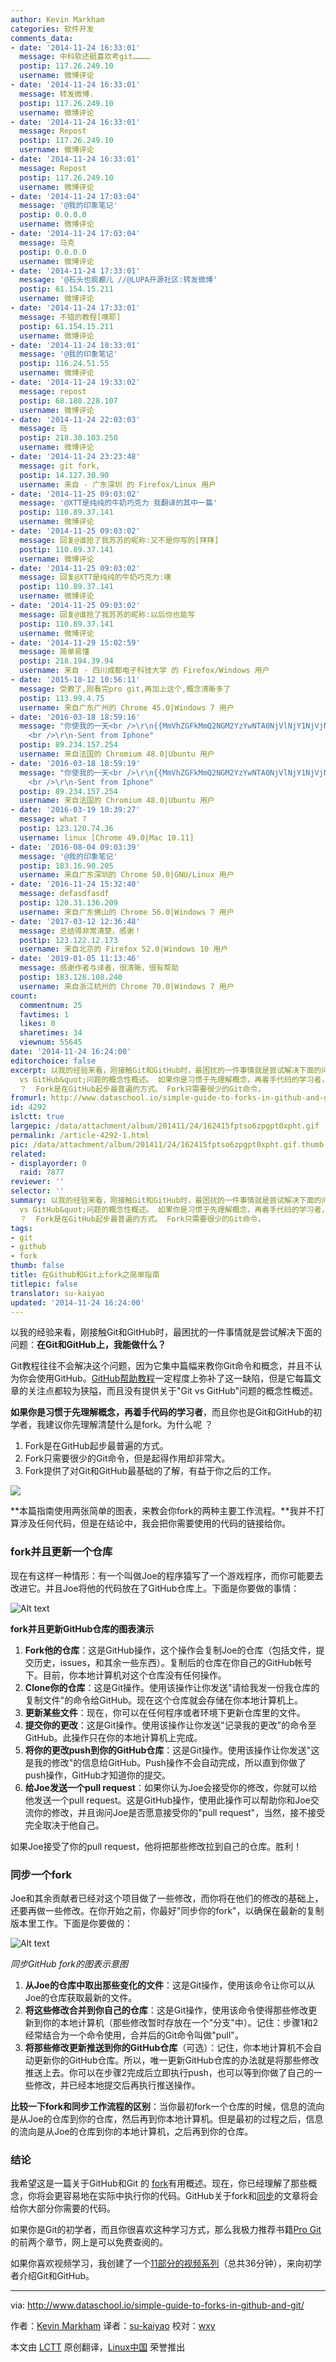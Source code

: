 ```yaml
---
author: Kevin Markham
categories: 软件开发
comments_data:
- date: '2014-11-24 16:33:01'
  message: 中科软还挺喜欢考git…………
  postip: 117.26.249.10
  username: 微博评论
- date: '2014-11-24 16:33:01'
  message: 转发微博.
  postip: 117.26.249.10
  username: 微博评论
- date: '2014-11-24 16:33:01'
  message: Repost
  postip: 117.26.249.10
  username: 微博评论
- date: '2014-11-24 16:33:01'
  message: Repost
  postip: 117.26.249.10
  username: 微博评论
- date: '2014-11-24 17:03:04'
  message: '@我的印象笔记'
  postip: 0.0.0.0
  username: 微博评论
- date: '2014-11-24 17:03:04'
  message: 马克
  postip: 0.0.0.0
  username: 微博评论
- date: '2014-11-24 17:33:01'
  message: '@石头也疯癫儿 //@LUPA开源社区:转发微博'
  postip: 61.154.15.211
  username: 微博评论
- date: '2014-11-24 17:33:01'
  message: 不错的教程[噢耶]
  postip: 61.154.15.211
  username: 微博评论
- date: '2014-11-24 18:33:01'
  message: '@我的印象笔记'
  postip: 116.24.51.55
  username: 微博评论
- date: '2014-11-24 19:33:02'
  message: repost
  postip: 68.180.228.107
  username: 微博评论
- date: '2014-11-24 22:03:03'
  message: 马
  postip: 218.30.103.250
  username: 微博评论
- date: '2014-11-24 23:23:48'
  message: git fork,
  postip: 14.127.30.90
  username: 来自 - 广东深圳 的 Firefox/Linux 用户
- date: '2014-11-25 09:03:02'
  message: '@XTT是纯纯的牛奶巧克力 我翻译的其中一篇'
  postip: 110.89.37.141
  username: 微博评论
- date: '2014-11-25 09:03:02'
  message: 回复@谁抢了我苏苏的昵称:又不是你写的[拜拜]
  postip: 110.89.37.141
  username: 微博评论
- date: '2014-11-25 09:03:02'
  message: 回复@XTT是纯纯的牛奶巧克力:噢
  postip: 110.89.37.141
  username: 微博评论
- date: '2014-11-25 09:03:02'
  message: 回复@谁抢了我苏苏的昵称:以后你也能写
  postip: 110.89.37.141
  username: 微博评论
- date: '2014-11-29 15:02:59'
  message: 简单易懂
  postip: 218.194.39.94
  username: 来自 - 四川成都电子科技大学 的 Firefox/Windows 用户
- date: '2015-10-12 10:56:11'
  message: 受教了,刚看完pro git,再加上这个,概念清晰多了
  postip: 113.99.4.75
  username: 来自广东广州的 Chrome 45.0|Windows 7 用户
- date: '2016-03-18 18:59:16'
  message: "你使我的一天<br />\r\n{{MmVhZGFkMmQ2NGM2YzYwNTA0NjVlNjY1NjVjNWU2MDUyNDA1ZTYwNTA0YzVjNmVlOGY0ZDZmMmU2ZGM2Y2YyZTRkZWVhZTRkZTYyZDJlMmQyMw==}}
    <br />\r\n-Sent from Iphone"
  postip: 89.234.157.254
  username: 来自法国的 Chromium 48.0|Ubuntu 用户
- date: '2016-03-18 18:59:19'
  message: "你使我的一天<br />\r\n{{MmVhZGFkMmQ2NGM2YzYwNTA0NjVlNjY1NjVjNWU2MDUyNDA1ZTYwNTA0YzVjNmVlOGY0ZDZmMmU2ZGM2Y2YyZTRkZWVhZTRkZTYyZDJlMmQyMw==}}
    <br />\r\n-Sent from Iphone"
  postip: 89.234.157.254
  username: 来自法国的 Chromium 48.0|Ubuntu 用户
- date: '2016-03-19 10:39:27'
  message: what ?
  postip: 123.120.74.36
  username: linux [Chrome 49.0|Mac 10.11]
- date: '2016-08-04 09:03:39'
  message: '@我的印象笔记'
  postip: 183.16.90.205
  username: 来自广东深圳的 Chrome 50.0|GNU/Linux 用户
- date: '2016-11-24 15:32:40'
  message: defasdfasdf
  postip: 120.31.136.209
  username: 来自广东佛山的 Chrome 56.0|Windows 7 用户
- date: '2017-03-12 12:36:48'
  message: 总结得非常清楚，感谢！
  postip: 123.122.12.173
  username: 来自北京的 Firefox 52.0|Windows 10 用户
- date: '2019-01-05 11:13:46'
  message: 感谢作者与译者，很清晰，很有帮助
  postip: 183.128.108.240
  username: 来自浙江杭州的 Chrome 70.0|Windows 7 用户
count:
  commentnum: 25
  favtimes: 1
  likes: 0
  sharetimes: 34
  viewnum: 55645
date: '2014-11-24 16:24:00'
editorchoice: false
excerpt: 以我的经验来看，刚接触Git和GitHub时，最困扰的一件事情就是尝试解决下面的问题：在Git和GitHub上，我能做什么？ Git教程往往不会解决这个问题，因为它集中篇幅来教你Git命令和概念，并且不认为你会使用GitHub。GitHub帮助教程一定程度上弥补了这一缺陷，但是它每篇文章的关注点都较为狭隘，而且没有提供关于&quot;Git
  vs GitHub&quot;问题的概念性概述。 如果你是习惯于先理解概念，再着手代码的学习者，而且你也是Git和GitHub的初学者，我建议你先理解清楚什么是fork。为什么呢
  ？  Fork是在GitHub起步最普遍的方式。 Fork只需要很少的Git命令，
fromurl: http://www.dataschool.io/simple-guide-to-forks-in-github-and-git/
id: 4292
islctt: true
largepic: /data/attachment/album/201411/24/162415fptso6zpgpt0xpht.gif
permalink: /article-4292-1.html
pic: /data/attachment/album/201411/24/162415fptso6zpgpt0xpht.gif.thumb.jpg
related:
- displayorder: 0
  raid: 7877
reviewer: ''
selector: ''
summary: 以我的经验来看，刚接触Git和GitHub时，最困扰的一件事情就是尝试解决下面的问题：在Git和GitHub上，我能做什么？ Git教程往往不会解决这个问题，因为它集中篇幅来教你Git命令和概念，并且不认为你会使用GitHub。GitHub帮助教程一定程度上弥补了这一缺陷，但是它每篇文章的关注点都较为狭隘，而且没有提供关于&quot;Git
  vs GitHub&quot;问题的概念性概述。 如果你是习惯于先理解概念，再着手代码的学习者，而且你也是Git和GitHub的初学者，我建议你先理解清楚什么是fork。为什么呢
  ？  Fork是在GitHub起步最普遍的方式。 Fork只需要很少的Git命令，
tags:
- git
- github
- fork
thumb: false
title: 在Github和Git上fork之简单指南
titlepic: false
translator: su-kaiyao
updated: '2014-11-24 16:24:00'
---
```


以我的经验来看，刚接触Git和GitHub时，最困扰的一件事情就是尝试解决下面的问题：**在Git和GitHub上，我能做什么？**


Git教程往往不会解决这个问题，因为它集中篇幅来教你Git命令和概念，并且不认为你会使用GitHub。[GitHub帮助教程](https://help.github.com/)一定程度上弥补了这一缺陷，但是它每篇文章的关注点都较为狭隘，而且没有提供关于"Git vs GitHub"问题的概念性概述。


**如果你是习惯于先理解概念，再着手代码的学习者**，而且你也是Git和GitHub的初学者，我建议你先理解清楚什么是fork。为什么呢 ？


1. Fork是在GitHub起步最普遍的方式。
2. Fork只需要很少的Git命令，但是起得作用却非常大。
3. Fork提供了对Git和GitHub最基础的了解，有益于你之后的工作。


![](/data/attachment/album/201411/24/162415fptso6zpgpt0xpht.gif)


**本篇指南使用两张简单的图表，来教会你fork的两种主要工作流程。**我并不打算涉及任何代码，但是在结论中，我会把你需要使用的代码的链接给你。


### fork并且更新一个仓库


现在有这样一种情形：有一个叫做Joe的程序猿写了一个游戏程序，而你可能要去改进它。并且Joe将他的代码放在了GitHub仓库上。下面是你要做的事情：


![Alt text](/data/attachment/album/201411/24/162415ki4zz0z7zy14zv3y.png)


**fork并且更新GitHub仓库的图表演示**


1. **Fork他的仓库**：这是GitHub操作，这个操作会复制Joe的仓库（包括文件，提交历史，issues，和其余一些东西）。复制后的仓库在你自己的GitHub帐号下。目前，你本地计算机对这个仓库没有任何操作。
2. **Clone你的仓库**：这是Git操作。使用该操作让你发送"请给我发一份我仓库的复制文件"的命令给GitHub。现在这个仓库就会存储在你本地计算机上。
3. **更新某些文件**：现在，你可以在任何程序或者环境下更新仓库里的文件。
4. **提交你的更改**：这是Git操作。使用该操作让你发送"记录我的更改"的命令至GitHub。此操作只在你的本地计算机上完成。
5. **将你的更改push到你的GitHub仓库**：这是Git操作。使用该操作让你发送"这是我的修改"的信息给GitHub。Push操作不会自动完成，所以直到你做了push操作，GitHub才知道你的提交。
6. **给Joe发送一个pull request**：如果你认为Joe会接受你的修改，你就可以给他发送一个pull request。这是GitHub操作，使用此操作可以帮助你和Joe交流你的修改，并且询问Joe是否愿意接受你的"pull request"，当然，接不接受完全取决于他自己。


如果Joe接受了你的pull request，他将把那些修改拉到自己的仓库。胜利！


### 同步一个fork


Joe和其余贡献者已经对这个项目做了一些修改，而你将在他们的修改的基础上，还要再做一些修改。在你开始之前，你最好"同步你的fork"，以确保在最新的复制版本里工作。下面是你要做的：


![Alt text](/data/attachment/album/201411/24/162416icr0h6wzr6ec2jze.png)


*同步GitHub fork的图表示意图*


1. **从Joe的仓库中取出那些变化的文件**：这是Git操作，使用该命令让你可以从Joe的仓库获取最新的文件。
2. **将这些修改合并到你自己的仓库**：这是Git操作，使用该命令使得那些修改更新到你的本地计算机（那些修改暂时存放在一个"分支"中）。记住：步骤1和2经常结合为一个命令使用，合并后的Git命令叫做"pull"。
3. **将那些修改更新推送到你的GitHub仓库**（可选）：记住，你本地计算机不会自动更新你的GitHub仓库。所以，唯一更新GitHub仓库的办法就是将那些修改推送上去。你可以在步骤2完成后立即执行push，也可以等到你做了自己的一些修改，并已经本地提交后再执行推送操作。


**比较一下fork和同步工作流程的区别**：当你最初fork一个仓库的时候，信息的流向是从Joe的仓库到你的仓库，然后再到你本地计算机。但是最初的过程之后，信息的流向是从Joe的仓库到你的本地计算机，之后再到你的仓库。


### 结论


我希望这是一篇关于GitHub和Git 的 [fork](https://help.github.com/articles/fork-a-repo)有用概述。现在，你已经理解了那些概念，你将会更容易地在实际中执行你的代码。GitHub关于fork和[同步](https://help.github.com/articles/syncing-a-fork)的文章将会给你大部分你需要的代码。


如果你是Git的初学者，而且你很喜欢这种学习方式，那么我极力推荐书籍[Pro Git](http://git-scm.com/book)的前两个章节，网上是可以免费查阅的。


如果你喜欢视频学习，我创建了一个[11部分的视频系列](http://www.dataschool.io/git-and-github-videos-for-beginners/)（总共36分钟），来向初学者介绍Git和GitHub。




---


via: <http://www.dataschool.io/simple-guide-to-forks-in-github-and-git/>


作者：[Kevin Markham](https://disqus.com/home/user/justmarkham/)  译者：[su-kaiyao](https://github.com/su-kaiyao) 校对：[wxy](https://github.com/wxy)


本文由 [LCTT](https://github.com/LCTT/TranslateProject) 原创翻译，[Linux中国](http://linux.cn/) 荣誉推出